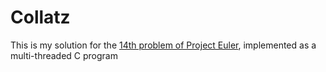 Collatz
=======
This is my solution for the [14th problem of Project Euler](https://projecteuler.net/problem=14), implemented as a multi-threaded C program
